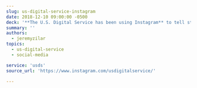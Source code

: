 ```yaml
---
slug: us-digital-service-instagram
date: 2018-12-10 09:00:00 -0500
deck: '**The U.S. Digital Service has been using Instagram** to tell stories about their teams, and the significant strides they are making alongside partner agencies.'
summary: ''
authors:
  - jeremyzilar
topics:
  - us-digital-service
  - social-media

service: 'usds'
source_url: 'https://www.instagram.com/usdigitalservice/'

---
```

